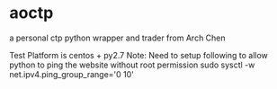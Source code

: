 # aoctp
a personal ctp python wrapper and trader from Arch Chen

Test Platform is centos + py2.7
Note:
Need to setup following to allow python to ping the website without root permission
sudo sysctl -w net.ipv4.ping_group_range='0 10'
